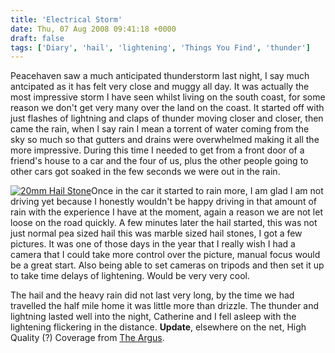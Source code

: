 ```yaml
---
title: 'Electrical Storm'
date: Thu, 07 Aug 2008 09:41:18 +0000
draft: false
tags: ['Diary', 'hail', 'lightening', 'Things You Find', 'thunder']
---
```


Peacehaven saw a much anticipated thunderstorm last night, I say much antcipated as it has felt very close and muggy all day. It was actually the most impressive storm I have seen whilst living on the south coast, for some reason we don't get very many over the land on the coast. It started off with just flashes of lightning and claps of thunder moving closer and closer, then came the rain, when I say rain I mean a torrent of water coming from the sky so much so that gutters and drains were overwhelmed making it all the more impressive. During this time I needed to get from a front door of a friend's house to a car and the four of us, plus the other people going to other cars got soaked in the few seconds we were out in the rain.

[](/uploads/2008/08/hailstonesongrass.jpg)[](/uploads/2008/08/pennyandhailstones.jpg)[![](/uploads/2008/08/20mmhailstone-150x150.jpg "20mm Hail Stone")](/uploads/2008/08/20mmhailstone.jpg)Once in the car it started to rain more, I am glad I am not driving yet because I honestly wouldn't be happy driving in that amount of rain with the experience I have at the moment, again a reason we are not let loose on the road quickly. A few minutes later the hail started, this was not just normal pea sized hail this was marble sized hail stones, I got a few pictures. It was one of those days in the year that I really wish I had a camera that I could take more control over the picture, manual focus would be a great start. Also being able to set cameras on tripods and then set it up to take time delays of lightening. Would be very very cool.

The hail and the heavy rain did not last very long, by the time we had travelled the half mile home it was little more than drizzle. The thunder and lightning lasted well into the night, Catherine and I fell asleep with the lightening flickering in the distance. **Update**, elsewhere on the net, High Quality (?) Coverage from [The Argus](http://www.theargus.co.uk/news/3576240.Lightning_strikes_in_spectacular_storms/).
